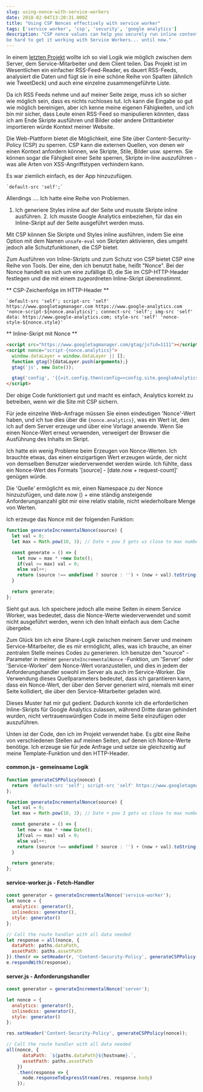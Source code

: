 ```yaml
---
slug: using-nonce-with-service-workers
date: 2018-02-04T13:20:31.000Z
title: "Using CSP Nonces effectively with service worker"
tags: ['service worker', 'csp', 'security', 'google analytics']
description: "CSP nonce values can help you securely run inline content on you site. But it can 
be hard to get it working with Service Workers... until now."
---
```



In einem [letzten Projekt](https://webgdedeck.com/) wollte ich so viel Logik wie möglich zwischen dem Server, dem Service-Mitarbeiter und dem Client teilen. Das Projekt ist im Wesentlichen ein einfacher RSS-Feed-Reader, es dauert RSS-Feeds, analysiert die Daten und fügt sie in eine schöne Reihe von Spalten (ähnlich wie TweetDeck) und auch eine einzelne zusammengeführte Liste.

Da ich RSS Feeds nehme und auf meiner Seite zeige, muss ich so sicher wie möglich sein, dass es nichts ruchloses tut. Ich kann die Eingabe so gut wie möglich bereinigen, aber ich kenne meine eigenen Fähigkeiten, und ich bin mir sicher, dass Leute einen RSS-Feed so manipulieren könnten, dass ich am Ende Skripte ausführen und Bilder oder andere Drittanbieter importieren würde Kontext meiner Website.

Die Web-Plattform bietet die Möglichkeit, eine Site über Content-Security-Policy (CSP) zu sperren. CSP kann die externen Quellen, von denen wir einen Kontext anfordern können, wie Skripte, Stile, Bilder usw. sperren. Sie können sogar die Fähigkeit einer Seite sperren, Skripte in-line auszuführen - was alle Arten von XSS-Angriffstypen verhindern kann.

Es war ziemlich einfach, es der App hinzuzufügen.


```
`default-src 'self';`
```


Allerdings .... Ich hatte eine Reihe von Problemen.

1. Ich generiere Styles inline auf der Seite und musste Skripte inline ausführen. 2. Ich musste Google Analytics einbeziehen, für das ein Inline-Skript auf der Seite ausgeführt werden muss.

Mit CSP können Sie Skripte und Styles inline ausführen, indem Sie eine Option mit dem Namen `unsafe-eval` von Skripten aktivieren, dies umgeht jedoch alle Schutzfunktionen, die CSP bietet.

Zum Ausführen von Inline-Skripts und zum Schutz von CSP bietet CSP eine Reihe von Tools. Der eine, den ich benutzt habe, heißt "Nonce". Bei der Nonce handelt es sich um eine zufällige ID, die Sie im CSP-HTTP-Header festlegen und die mit einem zugeordneten Inline-Skript übereinstimmt.

** CSP-Zeichenfolge im HTTP-Header **


```
`default-src 'self'; script-src 'self' https://www.googletagmanager.com https://www.google-analytics.com 'nonce-script-${nonce.analytics}'; connect-src 'self'; img-src 'self' data: https://www.google-analytics.com; style-src 'self' 'nonce-style-${nonce.style}'
```


** Inline-Skript mit Nonce **


```html
<script src="https://www.googletagmanager.com/gtag/js?id=1111"></script>
<script nonce="script-{nonce.analytics}">
  window.dataLayer = window.dataLayer || [];
  function gtag(){dataLayer.push(arguments);}
  gtag('js', new Date());

  gtag('config', '{{=it.config.then(config=>config.site.googleAnalytics)}}');
</script>
```


Der obige Code funktioniert gut und macht es einfach, Analytics korrekt zu betreiben, wenn wir die Site mit CSP sichern.

Für jede einzelne Web-Anfrage müssen Sie einen eindeutigen 'Nonce'-Wert haben, und ich tue dies über die `{nonce.analytics}`, was ein Wert ist, den ich auf dem Server erzeuge und über eine Vorlage anwende. Wenn Sie einen Nonce-Wert erneut verwenden, verweigert der Browser die Ausführung des Inhalts im Skript.

Ich hatte ein wenig Probleme beim Erzeugen von Nonce-Werten. Ich brauchte etwas, das einen einzigartigen Wert erzeugen würde, der nicht von demselben Benutzer wiederverwendet werden würde. Ich fühlte, dass ein Nonce-Wert des Formats '[source] - [date.now + request-count]' genügen würde.

Die 'Quelle' ermöglicht es mir, einen Namespace zu der Nonce hinzuzufügen, und date.now () + eine ständig ansteigende Anforderungsanzahl gibt mir eine relativ stabile, nicht wiederholbare Menge von Werten.

Ich erzeuge das Nonce mit der folgenden Funktion:


```javascript
function generateIncrementalNonce(source) {
  let val = 0;
  let max = Math.pow(10, 3); // Date + pow 3 gets us close to max number;

  const generate = () => {
    let now = max * +new Date();
    if(val >= max) val = 0;
    else val++;
    return (source !== undefined ? source : '') + (now + val).toString();
  }

  return generate;
};
```


Sieht gut aus. Ich speichere jedoch alle meine Seiten in einem Service Worker, was bedeutet, dass die Nonce-Werte wiederverwendet und somit nicht ausgeführt werden, wenn ich den Inhalt einfach aus dem Cache übergebe.

Zum Glück bin ich eine Share-Logik zwischen meinem Server und meinem Service-Mitarbeiter, die es mir ermöglicht, alles, was ich brauche, an einer zentralen Stelle meines Codes zu generieren. Ich benutze den "source" -Parameter in meiner `generateIncrementalNonce` -Funktion, um 'Server' oder 'Service-Worker' dem Nonce-Wert voranzustellen, und dies in jedem der Anforderungshandler sowohl im Server als auch im Service-Worker. Die Verwendung dieses Quellparameters bedeutet, dass ich garantieren kann, dass ein Nonce-Wert, der über den Server generiert wird, niemals mit einer Seite kollidiert, die über den Service-Mitarbeiter geladen wird.

Dieses Muster hat mir gut gedient. Dadurch konnte ich die erforderlichen Inline-Skripts für Google Analytics zulassen, während Dritte daran gehindert wurden, nicht vertrauenswürdigen Code in meine Seite einzufügen oder auszuführen.

Unten ist der Code, den ich im Projekt verwendet habe. Es gibt eine Reihe von verschiedenen Stellen auf meinen Seiten, auf denen ich Nonce-Werte benötige. Ich erzeuge sie für jede Anfrage und setze sie gleichzeitig auf meine Template-Funktion und den HTTP-Header.

#### common.js - gemeinsame Logik


```javascript
function generateCSPPolicy(nonce) {
  return `default-src 'self'; script-src 'self' https://www.googletagmanager.com https://www.google-analytics.com 'nonce-script-${nonce.analytics}'; connect-src 'self'; img-src 'self' data: https://www.google-analytics.com; style-src 'self' 'nonce-style-${nonce.style}' 'nonce-style-${nonce.inlinedcss}';`;
};

function generateIncrementalNonce(source) {
  let val = 0;
  let max = Math.pow(10, 3); // Date + pow 3 gets us close to max number;

  const generate = () => {
    let now = max * +new Date();
    if(val >= max) val = 0;
    else val++;
    return (source !== undefined ? source : '') + (now + val).toString();
  }

  return generate;
};
```


#### service-worker.js - Fetch-Handler


```javascript
const generator = generateIncrementalNonce('service-worker');
let nonce = {
  analytics: generator(),
  inlinedcss: generator(),
  style: generator()
};

// Call the route handler with all data needed
let response = all(nonce, {
  dataPath: paths.dataPath,
  assetPath: paths.assetPath
}).then(r => setHeader(r, 'Content-Security-Policy', generateCSPPolicy(nonce)));;
e.respondWith(response);
```


#### server.js - Anforderungshandler


```javascript
const generator = generateIncrementalNonce('server');

let nonce = {
  analytics: generator(),
  inlinedcss: generator(),
  style: generator()
};

res.setHeader('Content-Security-Policy', generateCSPPolicy(nonce));

// Call the route handler with all data needed
all(nonce, {
      dataPath: `${paths.dataPath}${hostname}.`,
      assetPath: paths.assetPath 
    })
    .then(response => {
      node.responseToExpressStream(res, response.body)
    });
```